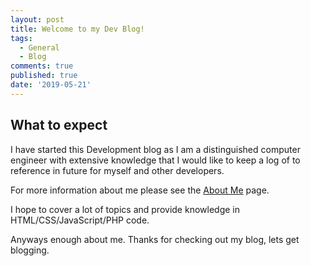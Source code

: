 ```yaml
---
layout: post
title: Welcome to my Dev Blog!
tags:
  - General
  - Blog
comments: true
published: true
date: '2019-05-21'
---
```

## What to expect

I have started this Development blog as I am a distinguished computer engineer with extensive knowledge that I would like to keep a log of to reference in future for myself and other developers. 

For more information about me please see the [About Me](aboutme) page.

I hope to cover a lot of topics and provide knowledge in HTML/CSS/JavaScript/PHP code.

Anyways enough about me.
Thanks for checking out my blog, lets get blogging.
